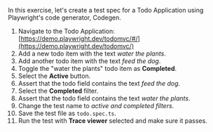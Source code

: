 In this exercise, let's create a test spec for a Todo Application using Playwright's code generator, Codegen.

1. Navigate to the Todo Application: [https://demo.playwright.dev/todomvc/#/](https://demo.playwright.dev/todomvc/)
1. Add a new todo item with the text *water the plants*.
1. Add another todo item with the text *feed the dog*.
1. Toggle the "water the plants" todo item as **Completed**.
1. Select the **Active** button.
1. Assert that the todo field contains the text *feed the dog*.
1. Select the **Completed** filter.
1. Assert that the todo field contains the text *water the plants*.
1. Change the test name to *active and completed filters*.
1. Save the test file as `todo.spec.ts`.
1. Run the test with **Trace viewer** selected and make sure it passes.
